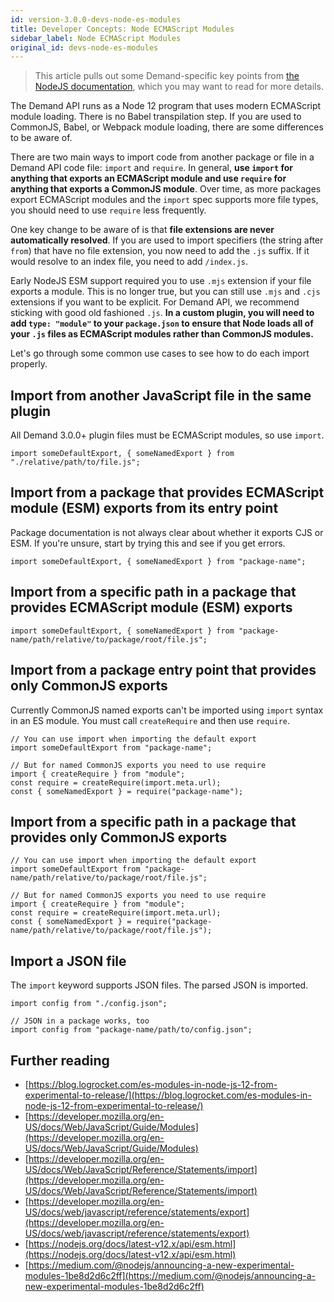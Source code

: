 ```yaml
---
id: version-3.0.0-devs-node-es-modules
title: Developer Concepts: Node ECMAScript Modules
sidebar_label: Node ECMAScript Modules
original_id: devs-node-es-modules
---
```


> This article pulls out some Demand-specific key points from [the NodeJS documentation](https://nodejs.org/docs/latest-v12.x/api/esm.html), which you may want to read for more details.

The Demand API runs as a Node 12 program that uses modern ECMAScript module loading. There is no Babel transpilation step. If you are used to CommonJS, Babel, or Webpack module loading, there are some differences to be aware of.

There are two main ways to import code from another package or file in a Demand API code file: `import` and `require`. In general, **use `import` for anything that exports an ECMAScript module and use `require` for anything that exports a CommonJS module**. Over time, as more packages export ECMAScript modules and the `import` spec supports more file types, you should need to use `require` less frequently.

One key change to be aware of is that **file extensions are never automatically resolved**. If you are used to import specifiers (the string after `from`) that have no file extension, you now need to add the `.js` suffix. If it would resolve to an index file, you need to add `/index.js`.

Early NodeJS ESM support required you to use `.mjs` extension if your file exports a module. This is no longer true, but you can still use `.mjs` and `.cjs` extensions if you want to be explicit. For Demand API, we recommend sticking with good old fashioned `.js`. **In a custom plugin, you will need to add `type: "module"` to your `package.json` to ensure that Node loads all of your `.js` files as ECMAScript modules rather than CommonJS modules.**

Let's go through some common use cases to see how to do each import properly.

## Import from another JavaScript file in the same plugin

All Demand 3.0.0+ plugin files must be ECMAScript modules, so use `import`.

```
import someDefaultExport, { someNamedExport } from "./relative/path/to/file.js";
```

## Import from a package that provides ECMAScript module (ESM) exports from its entry point

Package documentation is not always clear about whether it exports CJS or ESM. If you're unsure, start by trying this and see if you get errors.

```
import someDefaultExport, { someNamedExport } from "package-name";
```

## Import from a specific path in a package that provides ECMAScript module (ESM) exports

```
import someDefaultExport, { someNamedExport } from "package-name/path/relative/to/package/root/file.js";
```

## Import from a package entry point that provides only CommonJS exports

Currently CommonJS named exports can't be imported using `import` syntax in an ES module. You must call `createRequire` and then use `require`.

```
// You can use import when importing the default export
import someDefaultExport from "package-name";

// But for named CommonJS exports you need to use require
import { createRequire } from "module";
const require = createRequire(import.meta.url);
const { someNamedExport } = require("package-name");
```

## Import from a specific path in a package that provides only CommonJS exports

```
// You can use import when importing the default export
import someDefaultExport from "package-name/path/relative/to/package/root/file.js";

// But for named CommonJS exports you need to use require
import { createRequire } from "module";
const require = createRequire(import.meta.url);
const { someNamedExport } = require("package-name/path/relative/to/package/root/file.js");
```

## Import a JSON file

The `import` keyword supports JSON files. The parsed JSON is imported.

```
import config from "./config.json";

// JSON in a package works, too
import config from "package-name/path/to/config.json";
```

## Further reading

- [https://blog.logrocket.com/es-modules-in-node-js-12-from-experimental-to-release/](https://blog.logrocket.com/es-modules-in-node-js-12-from-experimental-to-release/)
- [https://developer.mozilla.org/en-US/docs/Web/JavaScript/Guide/Modules](https://developer.mozilla.org/en-US/docs/Web/JavaScript/Guide/Modules)
- [https://developer.mozilla.org/en-US/docs/Web/JavaScript/Reference/Statements/import](https://developer.mozilla.org/en-US/docs/Web/JavaScript/Reference/Statements/import)
- [https://developer.mozilla.org/en-US/docs/web/javascript/reference/statements/export](https://developer.mozilla.org/en-US/docs/web/javascript/reference/statements/export)
- [https://nodejs.org/docs/latest-v12.x/api/esm.html](https://nodejs.org/docs/latest-v12.x/api/esm.html)
- [https://medium.com/@nodejs/announcing-a-new-experimental-modules-1be8d2d6c2ff](https://medium.com/@nodejs/announcing-a-new-experimental-modules-1be8d2d6c2ff)
